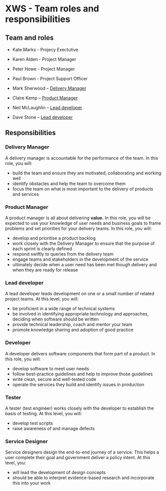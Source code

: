 # XWS - Team roles and responsibilities 

## Team and roles

* Kate Marks - Projecy Exectutive 
* Karen Alden - Project Manager
* Peter Howe - Project Manager
* Paul Brown - Project Support Officer

* Mark Sherwood – [Delivery Manager](#delivery-manager)
* Claire Kemp – [Product Manager](#product-manager)
* Neil McLaughlin – [Lead developer](#lead-developer)
* Dave Stone – [Lead developer](#lead-developer)


## Responsibilities

### Delivery Manager

A delivery manager is accountable for the performance of the team. In this role, you will:

* build the team and ensure they are motivated, collaborating and working well
* identify obstacles and help the team to overcome them
* focus the team on what is most important to the delivery of products and services

### Product Manager

A product manager is all about delivering **value.** In this role, you will be expected to use your knowledge of user needs and business goals to frame problems and set priorities for your delivery teams. In this role, you will:

* develop and prioritise a product backlog
* work closely with the Delivery Manager to ensure that the purpose of each sprint is clearly defined
* respond swiftly to queries from the delivery team
* engage teams and stakeholders in the development of the service
* ultimately decide when a user need has been met though delivery and when they are ready for release

### Lead developer

A lead developer leads development on one or a small number of related project teams. At this level, you will:

* be proficient in a wide range of technical systems
* be involved in identifying appropriate technology and approaches, deciding when software should be written
* provide technical leadership, coach and mentor your team
* promote knowledge sharing and adoption of good practice

### Developer

A developer delivers software components that form part of a product. In this role, you will:

* develop software to meet user needs
* follow best-practice guidelines and help to improve those guidelines
* write clean, secure and well-tested code
* operate the services they build and identify issues in production

### Tester

A tester (test engineer) works closely with the developer to establish the basis of testing. At this level, you will:

* develop test scripts
* raise awareness of and manage defects

### Service Designer

Service designers design the end-to-end journey of a service. This helps a user complete their goal and government deliver a policy intent. At this level, you:

* will lead the development of design concepts
* should be able to interpret evidence-based research and incorporate this into your work
